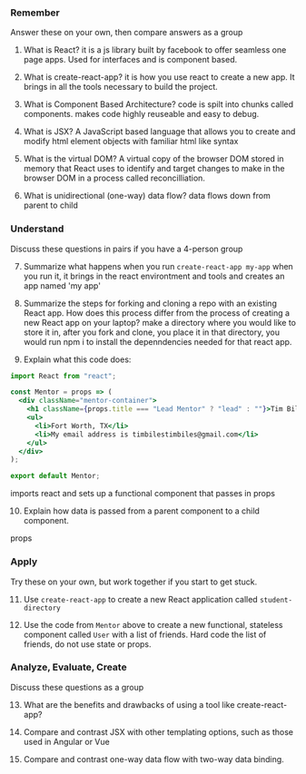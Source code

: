 ### Remember

Answer these on your own, then compare answers as a group

1.  What is React?
it is a js library built by facebook to offer seamless one page apps. Used for interfaces and is component based.

2.  What is create-react-app?
it is how you use react to create a new app. It brings in all the tools necessary to build the project.

3.  What is Component Based Architecture?
code is spilt into chunks called components. makes code highly reuseable and easy to debug.

4.  What is JSX?
A JavaScript based language that allows you to create and modify html element objects with familiar html like syntax

5.  What is the virtual DOM?
A virtual copy of the browser DOM stored in memory that React uses to identify and target changes to make in the browser DOM in a process called reconcilliation.

6.  What is unidirectional (one-way) data flow?
data flows down from parent to child

### Understand

Discuss these questions in pairs if you have a 4-person group

7.  Summarize what happens when you run `create-react-app my-app`
when you run it, it brings in the react environtment and tools and creates an app named 'my app'

8.  Summarize the steps for forking and cloning a repo with an existing React app. How does this process differ from the process of creating a new React app on your laptop?
make a directory where you would like to store it in, after you fork and clone, you place it in that directory, you would run npm i to install the depenndencies needed for that react app. 

9.  Explain what this code does:

```jsx
import React from "react";

const Mentor = props => (
  <div className="mentor-container">
    <h1 className={props.title === "Lead Mentor" ? "lead" : ""}>Tim Biles</h1>
    <ul>
      <li>Fort Worth, TX</li>
      <li>My email address is timbilestimbiles@gmail.com</li>
    </ul>
  </div>
);

export default Mentor;
```

imports react and sets up a functional component that passes in props 

10.  Explain how data is passed from a parent component to a child component.

props

### Apply

Try these on your own, but work together if you start to get stuck.

11.  Use `create-react-app` to create a new React application called `student-directory`

12.  Use the code from `Mentor` above to create a new functional, stateless component called `User` with a list of friends. Hard code the list of friends, do not use state or props.

### Analyze, Evaluate, Create

Discuss these questions as a group

13. What are the benefits and drawbacks of using a tool like create-react-app?

14. Compare and contrast JSX with other templating options, such as those used in Angular or Vue

15. Compare and contrast one-way data flow with two-way data binding.

